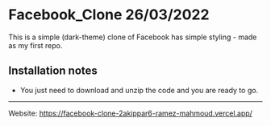 # Facebook_Clone 26/03/2022
This is a simple (dark-theme) clone of Facebook has simple
styling - made as my first repo.

Installation notes
-----------------------------------------------------------
- You just need to download and unzip the code and you are
ready to go.
-----------------------------------------------------------

Website: https://facebook-clone-2akippar6-ramez-mahmoud.vercel.app/

